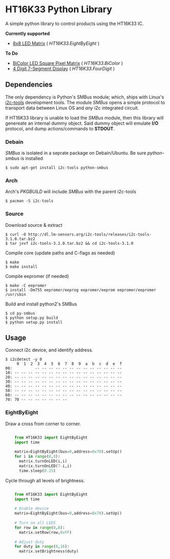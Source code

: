 # HT16K33 Python Library #

A simple python library to control products using the HT16K33 IC.

**Currently supported**

 + [8x8 LED Matrix](http://adafruit.com/products/872) ( _HT16K33.EightByEight_ )

**To Do**

 - [BiColor LED Square Pixel Matrix](http://adafruit.com/products/902) ( _HT16K33.BiColor_ )
 - [4 Digit 7-Segment Display](http://adafruit.com/products/878) ( _HT16K33.FourDigit_ )

## Dependencies

The only dependency is Python's SMBus module; which, ships with Linux's [i2c-tools][1] development tools. 
The module _SMBus_ opens a simple protocol to transport data between Linux OS and _any_ i2c integrated circuit.

If HT16K33 library is unable to load the _SMBus_ module, then this library will genereate an internal dummy object.
Said dummy object will emulate **I/O** protocol, and dump actions/commands to **STDOUT**.

### Debain

_SMBus_ is isolated in a seprate package on Debain/Ubuntu. Be sure _python-smbus_ is installed

    $ sudo apt-get install i2c-tools python-smbus

### Arch

Arch's _PKGBUILD_ will include _SMBus_ with the parent i2c-tools

    $ pacman -S i2c-tools

### Source

Download source & extract

    $ curl -O http://dl.lm-sensors.org/i2c-tools/releases/i2c-tools-3.1.0.tar.bz2
    $ tar jxvf i2c-tools-3.1.0.tar.bz2 && cd i2c-tools-3.1.0

Compile core (update paths and C-flags as needed)

    $ make 
    $ make install

Compile eepromer (if needed)

    $ make -C eepromer
    $ install -Dm755 eepromer/eeprog eepromer/eeprom eepromer/eepromer /usr/sbin

Build and install python2's SMBus

    $ cd py-smbus
    $ python setup.py build
    $ python setup.py install

## Usage

Connect i2c device, and identify address.

    $ i2cdetect -y 0
         0  1  2  3  4  5  6  7  8  9  a  b  c  d  e  f                             
    00:          -- -- -- -- -- -- -- -- -- -- -- -- --                             
    10: -- -- -- -- -- -- -- -- -- -- -- -- -- -- -- --                             
    20: -- -- -- -- -- -- -- -- -- -- -- -- -- -- -- --                             
    30: -- -- -- -- -- -- -- -- -- -- -- -- -- -- -- --                             
    40: -- -- -- -- -- -- -- -- -- -- -- -- -- -- -- --                             
    50: -- -- -- -- -- -- -- -- -- -- -- -- -- -- -- --                             
    60: -- -- -- -- -- -- -- -- -- -- -- -- -- -- -- --                             
    70: 70 -- -- -- -- -- -- --  

### EightByEight

Draw a cross from corner to corner.

```python

    from HT16K33 import EightByEight
    import time
    
    matrix=EightByEight(bus=0,address=0x70).setUp()
    for i in range(0,8):
      matrix.turnOnLED(i,i)
      matrix.turnOnLED(7-i,i)
      time.sleep(0.25)
```

Cycle through all levels of brightness.

```python

    from HT16K33 import EightByEight
    import time
    
	# Enable device
    matrix=EightByEight(bus=0,address=0x70).setUp()
	
	# Turn on all LEDS
	for row in range(0,8):
	  matrix.setRow(row,0xFF)
    
	# Adjust duty 
	for duty in range(0,16):
	  matrix.setBrightness(duty)
```

[1]:(http://dl.lm-sensors.org/i2c-tools/releases/i2c-tools-3.1.0.tar.bz2)